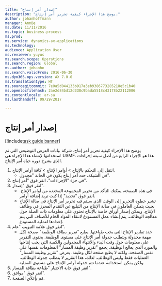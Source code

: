 ```yaml
---
title: "إصدار أمر إنتاج"
description: "يوضح هذا الإجراء كيفية تحرير أمر إنتاج."
author: johanhoffmann
manager: AnnBe
ms.date: 11/11/2016
ms.topic: business-process
ms.prod: 
ms.service: dynamics-ax-applications
ms.technology: 
audience: Application User
ms.reviewer: yuyus
ms.search.scope: Operations
ms.search.region: Global
ms.author: johanho
ms.search.validFrom: 2016-06-30
ms.dyn365.ops.version: AX 7.0.0
ms.translationtype: HT
ms.sourcegitcommit: 7e0a5d044133b917a3eb9386773205218e5c1b40
ms.openlocfilehash: 2ae2d84bd12d338c9bada5518c43178b22112006
ms.contentlocale: ar-sa
ms.lasthandoff: 09/29/2017

---
```

# <a name="release-a-production-order"></a>إصدار أمر إنتاج

[!include[task guide banner](../../includes/task-guide-banner.md)]

يوضح هذا الإجراء كيفية تحرير أمر إنتاج. شركة بيانات العرض التوضيحي التي تم استخدامها لإنشاء هذا الإجراء هي USMF. هذا هو الإجراء الرابع من أصل سبعة إجراءات الذي يشرح دورة حياة أمر الإنتاج.

1. انتقل إلى التحكم بالإنتاج‬ > أوامر الإنتاج > كافة أوامر الإنتاج.
    * في الشبكة، حدد أمر إنتاج يكون في الحالة "مجدول‬".  
2. في جزء "الإجراءات"، انقر فوق "أمر إنتاج".
3. انقر فوق "إصدار".
    * في هذه الصفحة، يمكنك التأكد من تحرير المجموعة المحددة من أوامر الإنتاج. انقر فوق "تحديد" إذا كنت تريد إضافة أوامر.  
    * تشير خطوة التحرير إلى الوقت الذي سيتم فيه تحرير أمر الإنتاج في صالة الإنتاج بحيث يتمكن العاملون في صالة الإنتاج من التبليغ عن التقدم المحرز في وظائف الإنتاج. ويمكن إصدار أوراق خاصة بالإنتاج تحتوي على معلومات ذات الصلة حول معالجة الوظائف. يتم إنشاء عمل المستودع لانتقاء المواد الخام للأصناف التي يتم إعدادها لعملية المستودع.  
4. انقر فوق علامة التبويب "عام".
    * حدد تقارير الإنتاج التي يجب طباعتها. يطبع "تقرير بطاقة الوظيفة‬" صفحة لكل مهمة مجدولة ويتطلب جدولة أمر الإنتاج على مستوى الوظيفة‬. يحتوي التقرير على معلومات حول وقت البدء والانتهاء المجدولين والكمية التي يجب إنتاجها والمورد الذي يعالج الوظيفة. يجمع "تقرير وظيفة المسار" المعلومات نفسها على نفس الصفحة، ولكنه لا يطبع صفحة لكل وظيفة. يعرض "تقرير وظيفة المسار" العمليات فقط وليس الوظائف. لذلك، هذا التقرير لا يتطلب جدولة الوظائف، ولكن يمكن استخدامه عندما تتم جدولة أوامر الإنتاج على مستوى العملية.  
5. انقر فوق خانة الاختيار "طباعة بطاقة المسار".
6. انقر فوق "موافق".
7. قم بإغلاق الصفحة.

